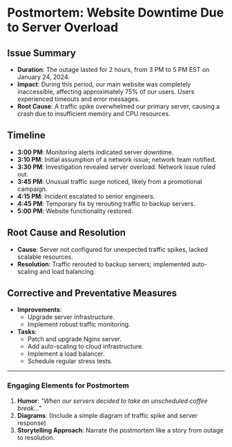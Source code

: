 # Postmortem: Website Downtime Due to Server Overload

## Issue Summary
- **Duration**: The outage lasted for 2 hours, from 3 PM to 5 PM EST on January 24, 2024.
- **Impact**: During this period, our main website was completely inaccessible, affecting approximately 75% of our users. Users experienced timeouts and error messages.
- **Root Cause**: A traffic spike overwhelmed our primary server, causing a crash due to insufficient memory and CPU resources.

## Timeline
- **3:00 PM**: Monitoring alerts indicated server downtime.
- **3:10 PM**: Initial assumption of a network issue; network team notified.
- **3:30 PM**: Investigation revealed server overload. Network issue ruled out.
- **3:45 PM**: Unusual traffic surge noticed, likely from a promotional campaign.
- **4:15 PM**: Incident escalated to senior engineers.
- **4:45 PM**: Temporary fix by rerouting traffic to backup servers.
- **5:00 PM**: Website functionality restored.

## Root Cause and Resolution
- **Cause**: Server not configured for unexpected traffic spikes, lacked scalable resources.
- **Resolution**: Traffic rerouted to backup servers; implemented auto-scaling and load balancing.

## Corrective and Preventative Measures
- **Improvements**:
  - Upgrade server infrastructure.
  - Implement robust traffic monitoring.
- **Tasks**:
  - Patch and upgrade Nginx server.
  - Add auto-scaling to cloud infrastructure.
  - Implement a load balancer.
  - Schedule regular stress tests.

---

### Engaging Elements for Postmortem

1. **Humor**: _"When our servers decided to take an unscheduled coffee break..."_
2. **Diagrams**: (Include a simple diagram of traffic spike and server response)
3. **Storytelling Approach**: Narrate the postmortem like a story from outage to resolution.

